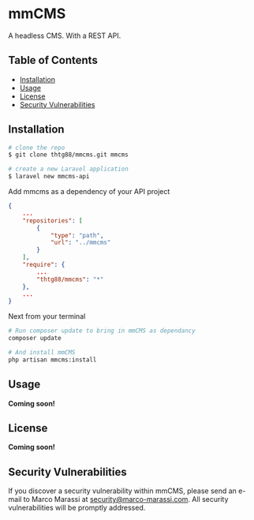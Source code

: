 # mmCMS

A headless CMS. With a REST API.

## Table of Contents

* [Installation](#installation)
* [Usage](#usage)
* [License](#license)
* [Security Vulnerabilities](#security-vulnerabilities)

## Installation

``` bash
# clone the repo
$ git clone thtg88/mmcms.git mmcms

# create a new Laravel application
$ laravel new mmcms-api
```

Add mmcms as a dependency of your API project
``` json
{
    ...
    "repositories": [
        {
            "type": "path",
            "url": "../mmcms"
        }
    ],
    "require": {
        ...
        "thtg88/mmcms": "*"
    },
    ...
}
```

Next from your terminal
``` bash
# Run composer update to bring in mmCMS as dependancy
composer update

# And install mmCMS
php artisan mmcms:install

```

## Usage

**Coming soon!**

## License

**Coming soon!**

## Security Vulnerabilities

If you discover a security vulnerability within mmCMS, please send an e-mail to Marco Marassi at security@marco-marassi.com. All security vulnerabilities will be promptly addressed.
